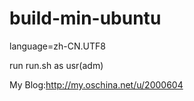 # build-min-ubuntu

language=zh-CN.UTF8

run run.sh as usr(adm)

My Blog:http://my.oschina.net/u/2000604
